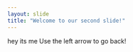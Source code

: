 ```yaml
---
layout: slide
title: "Welcome to our second slide!"
---
```

hey its me
Use the left arrow to go back!
